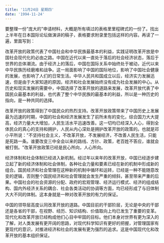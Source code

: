 ```yaml
---
title: '11月24日 星期四'
date: '1994-11-24'
---
```


要整理一份"庞大的"申请材料，大概是所有填过的表格里里程碑式的一份了。找出上半年在日本国际论坛做演讲的稿子，表格要求附录里包括这样的内容。再读了一遍，里面写到：

改革开放的政策代表了中国社会和中华民族最基本的利益，实践证明改革开放是中国社会现代化的必由之路。中国在近代以来一直处于落后的社会经济状态，落后于世界的总体潮流。由于经济上的落后，中国在国际关系中始终处于被动，近代以来中华民族历经磨难和战争。这一局面影响了中国的国际地位，影响了中国社会健康的发展，也影响了人们的日常生活。中华人民共和国成立以后，经济实力发展迅速，但是由于大家知道的原因，经济和社会发展始终没有成为社会发展的中心。从历史和现实发展的需要中，中国选择了改革开放的道路来发展，改革开放代表了中国民众最基本的利益，也代表了整个中华民族的最基本的利益，所以是一种历史的指向，是一种共同的选择。

改革开放的政策得到了中国民众的热烈支持。改革开放政策带来了中国历史上发展最为迅速的时期，中国的社会和经济发展发生了前所未有的变化，综合国力大大提高，经济力量大大增加，人民生活水平迅速改善。这一切均已经深入人心，得到全体民众的真心的支持和拥护，人民从内心深处是拥护改革开放的政策的。也就是邓小平所说："不坚持社会主义，不改革开放，不发展经济，不改善人民生活，只能是死路一条。谁要改变三中全会以来的路线、方针、政策，老百姓不答应，谁就会被打倒。"改革开放政策已经是民心所向，人心所向。

经济体制和社会体制已经进入新机制。经过年以来年的改革开放，中国已经逐步建立起了新的经济体制和社会体制，各种社会力量和要素已经在新的机制中形成新的组合。国民经济和社会管理在这种新的机制中循环和运转，已经是一种不能随意改变的逻辑，否则整个国民经济和社会管理就会发生严重的倾斜，甚至带来严重的后果。中国社会的社会资源的分配、政府的宏观管理、经济运行模式、经济的组成结构、国内外经济关系的耦合、社会各类活动的协调等方面，均已经形成了与旧体制大大不同的体制。这本身就是一种对改革开放的有力的保证。

中国的领导层高度认同改革开放的道路。中国目前的干部阶层，无论是中央的干部还是各省的干部，在视野、经历、知识结构、价值取向上均已发生了重要的变革。现代化和改革开放已经构成他们心目中牢固的目标。他们本身对世界有更为深入的了解，对人类发展有更开阔的思路，对现代科学知识有更好的把握，对管理国家有更现代的意识，对推进经济和社会的发展有更为强烈的追求。这是中国现代化和改革开放的基本组织保证。

